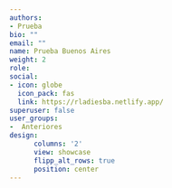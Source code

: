 ```yaml
---
authors:
- Prueba
bio: ""
email: ""
name: Prueba Buenos Aires
weight: 2
role: 
social:
- icon: globe
  icon_pack: fas
  link: https://rladiesba.netlify.app/
superuser: false
user_groups:
-  Anteriores
design:
      columns: '2'
      view: showcase
      flipp_alt_rows: true
      position: center
---
```


